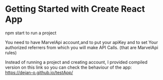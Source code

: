 # Getting Started with Create React App

npm start to run a project

You need to have MarvelApi account,and to put your apiKey and to set Your authorized referrers from which you will make API Calls. (that are MarvelApi rules)

Instead of running a project and creating account, I provided compiled version on this link so you can check the behaviour of the app:
https://dejan-o.github.io/testApp/



